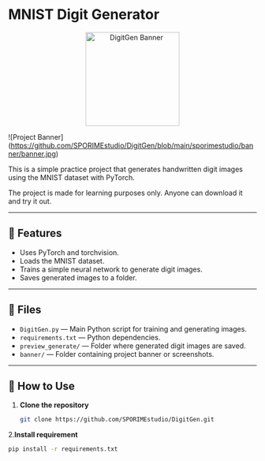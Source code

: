 # MNIST Digit Generator
<div align="center">
  <img src=" " alt="DigitGen Banner" height="190"/>
</div>

![Project Banner] (https://github.com/SPORIMEstudio/DigitGen/blob/main/sporimestudio/banner/banner.jpg)

This is a simple practice project that generates handwritten digit images using the MNIST dataset with PyTorch.

The project is made for learning purposes only. Anyone can download it and try it out.

---

## 📌 Features

- Uses PyTorch and torchvision.
- Loads the MNIST dataset.
- Trains a simple neural network to generate digit images.
- Saves generated images to a folder.

---

## 📂 Files

- `DigitGen.py` — Main Python script for training and generating images.
- `requirements.txt` — Python dependencies.
- `preview_generate/` — Folder where generated digit images are saved.
- `banner/` — Folder containing project banner or screenshots.

---

## 🚀 How to Use

1. **Clone the repository**
   ```bash
   git clone https://github.com/SPORIMEstudio/DigitGen.git

2.**Install requirement**
```bash
pip install -r requirements.txt
